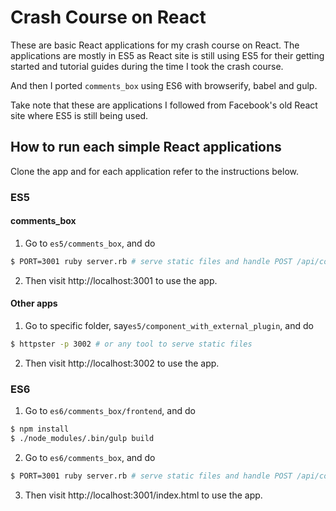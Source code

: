 # Crash Course on React
These are basic React applications for my crash course on React. The applications are mostly in ES5 as React site is still using ES5 for their getting started and tutorial guides during the time I took the crash course.

And then I ported `comments_box` using ES6 with browserify, babel and gulp.

Take note that these are applications I followed from Facebook's old React site where ES5 is still being used.

## How to run each simple React applications

Clone the app and for each application refer to the instructions below.

### ES5

#### comments_box

1. Go to `es5/comments_box`, and do

```bash
$ PORT=3001 ruby server.rb # serve static files and handle POST /api/comments
```

2. Then visit http://localhost:3001 to use the app.


#### Other apps

1. Go to specific folder, say`es5/component_with_external_plugin`, and do

```bash
$ httpster -p 3002 # or any tool to serve static files
```

2. Then visit http://localhost:3002 to use the app.

### ES6

1. Go to `es6/comments_box/frontend`, and do

```bash
$ npm install
$ ./node_modules/.bin/gulp build
```

2. Go to `es6/comments_box`, and do

```bash
$ PORT=3001 ruby server.rb # serve static files and handle POST /api/comments
```

3. Then visit http://localhost:3001/index.html to use the app.
